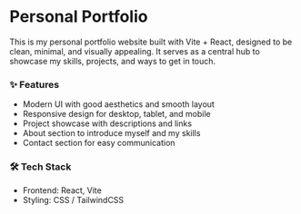 # Personal Portfolio

This is my personal portfolio website built with Vite + React, designed to be clean, minimal, and visually appealing. It serves as a central hub to showcase my skills, projects, and ways to get in touch.

### ✨ Features

- Modern UI with good aesthetics and smooth layout
- Responsive design for desktop, tablet, and mobile
- Project showcase with descriptions and links
- About section to introduce myself and my skills
- Contact section for easy communication

### 🛠 Tech Stack

- Frontend: React, Vite
- Styling: CSS / TailwindCSS

